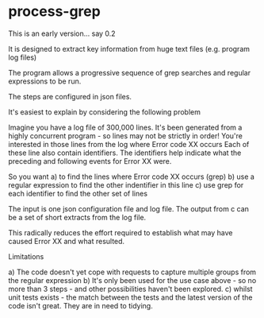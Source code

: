 # process-grep

This is an early version... say 0.2

It is designed to extract key information from huge text files (e.g. program log files)

The program allows a progressive sequence of grep searches and regular expressions to be run.

The steps are configured in json files.

It's easiest to explain by considering the following problem

Imagine you have a log file of 300,000 lines. It's been generated from a highly concurrent program - so lines may not be strictly in order!
You're interested in those lines from the log where Error code XX occurs
Each of these line also contain identifiers.
The identifiers help indicate what the preceding and following events for Error XX were.

So you want
a) to find the lines where Error code XX occurs (grep)
b) use a regular expression to find the other indentifier in this line
c) use grep for each identifier to find the other set of lines

The input is one json configuration file and log file. 
The output from c can be a set of short extracts from the log file.

This radically reduces the effort required to establish what may have caused Error XX and what resulted.

Limitations

a) The code doesn't yet cope with requests to capture multiple groups from the regular expression
b) It's only been used for the use case above - so no more than 3 steps - and other possibilities haven't been explored.
c) whilst unit tests exists - the match between the tests and the latest version of the code isn't great. They are in need to tidying.
